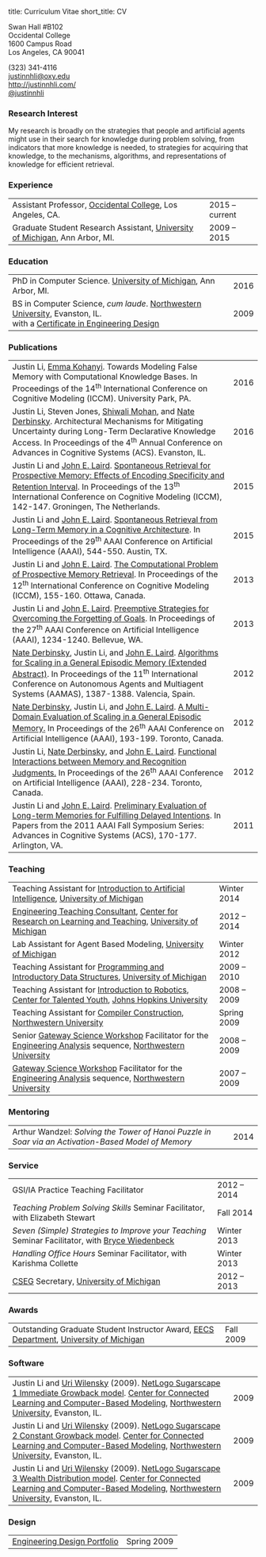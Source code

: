 title: Curriculum Vitae
short_title: CV

<div id="cv-contact" class="visible-print">
	<p id="cv-contact-right">
		Swan Hall #B102<br>
		Occidental College<br>
		1600 Campus Road<br>
		Los Angeles, CA 90041
	</p>
	<p id="cv-contact-left">
		(323) 341-4116<br>
		<a href="mailto:justinnhli@oxy.edu">justinnhli@oxy.edu</a><br>
		<a href="http://justinnhli.com/">http://justinnhli.com/</a><br>
		<a href="https://twitter.com/justinnhli">@justinnhli</a>
	</p>
</div>

### Research Interest ###

<p class="cv-paragraph">
	My research is broadly on the strategies that people and artificial agents might use in their search for knowledge during problem solving, from indicators that more knowledge is needed, to strategies for acquiring that knowledge, to the mechanisms, algorithms, and representations of knowledge for efficient retrieval.
</p>

### Experience ###

<table class="cv-table">
	<tr>
		<td>Assistant Professor, <a href="http://oxy.edu/">Occidental College</a>, Los Angeles, CA.</td>
		<td>2015 &ndash; current</td>
	</tr>
	<tr>
		<td>Graduate Student Research Assistant, <a href="http://umich.edu/">University of Michigan</a>, Ann Arbor, MI.</td>
		<td>2009 &ndash; 2015</td>
	</tr>
</table>

### Education ###

<table class="cv-table">
	<tr>
		<td>
			PhD in Computer Science. <a href="http://umich.edu/">University of Michigan</a>, Ann Arbor, MI.
		</td>
		<td>2016</td>
	</tr>
	<tr>
		<td>
			BS in Computer Science, <em>cum laude</em>. <a href="http://www.northwestern.edu/">Northwestern University</a>, Evanston, IL.<br>
            		<span class="indented">with a <a href="http://segal.northwestern.edu/programs/undergraduate/segal-design-certificate/">Certificate in Engineering Design</a></span>
		</td>
		<td>2009</td>
	</tr>
</table>

### Publications ###

<table class="cv-table">
	<tr>
		<td>
			<span class="cv-me">Justin Li</span>, <a href="http://emmakohanyi.com/">Emma Kohanyi</a>.
			Towards Modeling False Memory with Computational Knowledge Bases.
			In <span class="cv-booktitle">Proceedings of the 14<sup>th</sup> International Conference on Cognitive Modeling (ICCM)</span>.
			<!--
			<a class="cv-title" href="FIXME">Towards Modeling False Memory with Computational Knowledge Bases</a>.
			In <span class="cv-booktitle">Proceedings of the 14<sup>th</sup> International Conference on Cognitive Modeling (ICCM)</span>, FIXME-FIXME.
			-->
			University Park, PA.
		</td>
		<td>2016</td>
	</tr>
	<tr>
		<td>
			<span class="cv-me">Justin Li</span>, Steven Jones, <a href="http://www.shiwali.me/">Shiwali Mohan</a>, and <a href="http://derbinsky.info/">Nate Derbinsky</a>.
			Architectural Mechanisms for Mitigating Uncertainty during Long-Term Declarative Knowledge Access.
			In <span class="cv-booktitle">Proceedings of the 4<sup>th</sup> Annual Conference on Advances in Cognitive Systems (ACS)</span>.
			<!--
			<a class="cv-title" href="FIXME">Architectural Mechanisms for Mitigating Uncertainty during Long-Term Declarative Knowledge Access</a>.
			In <span class="cv-booktitle">Proceedings of the 4<sup>th</sup> Annual Conference on Advances in Cognitive Systems (ACS)</span>, FIXME-FIXME.
			-->
			Evanston, IL.
		</td>
		<td>2016</td>
	</tr>
	<tr>
		<td>
			<span class="cv-me">Justin Li</span> and <a href="http://ai.eecs.umich.edu/people/laird/">John E. Laird</a>.
			<a class="cv-title" href="/files/publications/Li2015SpontaneousRetrievalFor.pdf">Spontaneous Retrieval for Prospective Memory: Effects of Encoding Specificity and Retention Interval</a>.
			In <span class="cv-booktitle">Proceedings of the 13<sup>th</sup> International Conference on Cognitive Modeling (ICCM)</span>, 142-147.
			Groningen, The Netherlands.
		</td>
		<td>2015</td>
	</tr>
	<tr>
		<td>
			<span class="cv-me">Justin Li</span> and <a href="http://ai.eecs.umich.edu/people/laird/">John E. Laird</a>.
			<a class="cv-title" href="/files/publications/Li2015SpontaneousRetrievalFrom.pdf">Spontaneous Retrieval from Long-Term Memory in a Cognitive Architecture</a>.
			In <span class="cv-booktitle">Proceedings of the 29<sup>th</sup> AAAI Conference on Artificial Intelligence (AAAI)</span>, 544-550.
			Austin, TX.
		</td>
		<td>2015</td>
	</tr>
	<tr>
		<td>
			<span class="cv-me">Justin Li</span> and <a href="http://ai.eecs.umich.edu/people/laird/">John E. Laird</a>.
			<a class="cv-title" href="/files/publications/Li2013TheComputationalProblem.pdf">The Computational Problem of Prospective Memory Retrieval</a>.
			In <span class="cv-booktitle">Proceedings of the 12<sup>th</sup> International Conference on Cognitive Modeling (ICCM)</span>, 155-160.
			Ottawa, Canada.
		</td>
		<td>2013</td>
	</tr>
	<tr>
		<td>
			<span class="cv-me">Justin Li</span> and <a href="http://ai.eecs.umich.edu/people/laird/">John E. Laird</a>.
			<a class="cv-title" href="/files/publications/Li2013PreemptiveStrategiesFor.pdf">Preemptive Strategies for Overcoming the Forgetting of Goals</a>.
			In <span class="cv-booktitle">Proceedings of the 27<sup>th</sup> AAAI Conference on Artificial Intelligence (AAAI)</span>, 1234-1240.
			Bellevue, WA.
		</td>
		<td>2013</td>
	</tr>
	<tr>
		<td>
			<a href="http://derbinsky.info/">Nate Derbinsky</a>, <span class="cv-me">Justin Li</span>, and <a href="http://ai.eecs.umich.edu/people/laird/">John E. Laird</a>.
			<a class="cv-title" href="/files/publications/Derbinsky2012AlgorithmsForScaling.pdf">Algorithms for Scaling in a General Episodic Memory (Extended Abstract)</a>.
			In <span class="cv-booktitle">Proceedings of the 11<sup>th</sup> International Conference on Autonomous Agents and Multiagent Systems (AAMAS)</span>, 1387-1388.
			Valencia, Spain.
		</td>
		<td>2012</td>
	</tr>
	<tr>
		<td>
			<a href="http://derbinsky.info/">Nate Derbinsky</a>, <span class="cv-me">Justin Li</span>, and <a href="http://ai.eecs.umich.edu/people/laird/">John E. Laird</a>.
			<a class="cv-title" href="/files/publications/Derbinsky2012AMultiDomain.pdf">A Multi-Domain Evaluation of Scaling in a General Episodic Memory.</a>
			In <span class="cv-booktitle">Proceedings of the 26<sup>th</sup> AAAI Conference on Artificial Intelligence (AAAI)</span>, 193-199.
			Toronto, Canada.
		</td>
		<td>2012</td>
	</tr>
	<tr>
		<td>
			<span class="cv-me">Justin Li</span>, <a href="http://derbinsky.info/">Nate Derbinsky</a>, and <a href="http://ai.eecs.umich.edu/people/laird/">John E. Laird</a>.
			<a class="cv-title" href="/files/publications/Li2012FunctionalInteractionsBetween.pdf">Functional Interactions between Memory and Recognition Judgments.</a>
			In <span class="cv-booktitle">Proceedings of the 26<sup>th</sup> AAAI Conference on Artificial Intelligence (AAAI)</span>, 228-234.
			Toronto, Canada.
		</td>
		<td>2012</td>
	</tr>
	<tr>
		<td>
			<span class="cv-me">Justin Li</span> and <a href="http://ai.eecs.umich.edu/people/laird/">John E. Laird</a>.
			<a class="cv-title" href="/files/publications/Li2011PreliminaryEvaluationOf.pdf">Preliminary Evaluation of Long-term Memories for Fulfilling Delayed Intentions</a>.
			In <span class="cv-booktitle">Papers from the 2011 AAAI Fall Symposium Series: Advances in Cognitive Systems (ACS)</span>, 170-177.
			Arlington, VA.
		</td>
		<td>2011</td>
	</tr>
</table>

### Teaching ###

<table class="cv-table">
	<tr>
		<td>Teaching Assistant for <a href="http://www.engin.umich.edu/college/academics/bulletin/courses/eecs">Introduction to Artificial Intelligence</a>, <a href="http://umich.edu/">University of Michigan</a></td>
		<td>Winter 2014</td>
	</tr>
	<tr>
		<td><a href="http://crlte.engin.umich.edu/gsi_serv/etc/what-are-the-etcs/">Engineering Teaching Consultant</a>, <a href="http://crlt.umich.edu/">Center for Research on Learning and Teaching</a>, <a href="http://umich.edu/">University of Michigan</a></td>
		<td>2012 &ndash; 2014</td>
	</tr>
	<tr>
		<td>Lab Assistant for Agent Based Modeling, <a href="http://umich.edu/">University of Michigan</a></td>
		<td>Winter 2012</td>
	</tr>
	<tr>
		<td>Teaching Assistant for <a href="http://www.engin.umich.edu/college/academics/bulletin/courses/eecs">Programming and Introductory Data Structures</a>, <a href="http://umich.edu/">University of Michigan</a></td>
		<td>2009 &ndash; 2010</td>
	</tr>
	<tr>
		<td>Teaching Assistant for <a href="http://cty.jhu.edu/summer/grades2-6/catalog/math.html#irob">Introduction to Robotics</a>,  <a href="http://cty.jhu.edu/">Center for Talented Youth</a>, <a href="https://www.jhu.edu/">Johns Hopkins University</a></td>
		<td>2008 &ndash; 2009</td>
	</tr>
	<tr>
		<td>Teaching Assistant for <a href="http://eecs.northwestern.edu/~robby/courses/322-2009-spring/">Compiler Construction</a>, <a href="http://www.northwestern.edu/">Northwestern University</a></td>
		<td>Spring 2009</td>
	</tr>
	<tr>
		<td>Senior <a href="http://www.northwestern.edu/searle/programs-events/undergrad/group-study/gsw/index.html">Gateway Science Workshop</a> Facilitator for the <a href="http://www.mccormick.northwestern.edu/academics/undergraduate/core-curriculum/engineering-first.html">Engineering Analysis</a> sequence, <a href="http://www.northwestern.edu/">Northwestern University</a></td>
		<td>2008 &ndash; 2009</td>
	</tr>
	<tr>
		<td><a href="http://www.northwestern.edu/searle/programs-events/undergrad/group-study/gsw/index.html">Gateway Science Workshop</a> Facilitator for the <a href="http://www.mccormick.northwestern.edu/academics/undergraduate/core-curriculum/engineering-first.html#innovative-curriculum">Engineering Analysis</a> sequence, <a href="http://www.northwestern.edu/">Northwestern University</a></td>
		<td>2007 &ndash; 2009</td>
	</tr>
</table>

### Mentoring ###

<table class="cv-table">
	<tr>
		<td>Arthur Wandzel: <em>Solving the Tower of Hanoi Puzzle in Soar via an Activation-Based Model of Memory</em></td>
		<td>2014</td>
	</tr>
</table>

### Service ###

<table class="cv-table">
	<tr>
		<td>GSI/IA Practice Teaching Facilitator</td>
		<td>2012 &ndash; 2014</td>
	</tr>
	<tr>
		<td><em>Teaching Problem Solving Skills</em> Seminar Facilitator, with Elizabeth Stewart</td>
		<td>Fall 2014</td>
	</tr>
	<tr>
		<td><em>Seven (Simple) Strategies to Improve your Teaching</em> Seminar Facilitator, with <a href="https://www.cs.swarthmore.edu/~bryce/">Bryce Wiedenbeck</a></td>
		<td>Winter 2013</td>
	</tr>
	<tr>
		<td><em>Handling Office Hours</em> Seminar Facilitator, with Karishma Collette</td>
		<td>Winter 2013</td>
	</tr>
	<tr>
		<td><a href="http://cseg.eecs.umich.edu/">CSEG</a> Secretary, <a href="http://umich.edu/">University of Michigan</a></td>
		<td>2012 &ndash; 2013</td>
	</tr>
</table>

### Awards ###

<table class="cv-table">
	<tr>
		<td>Outstanding Graduate Student Instructor Award, <a href="http://www.eecs.umich.edu/">EECS Department</a>, <a href="http://umich.edu/">University of Michigan</a></td>
		<td>Fall 2009</td>
	</tr>
</table>

### Software ###

<table class="cv-table">
	<tr>
		<td>
			<span class="cv-me">Justin Li</span> and <a href="http://ccl.northwestern.edu/uri/">Uri Wilensky</a> (2009).
			<a class="cv-title" href="http://ccl.northwestern.edu/netlogo/models/Sugarscape1ImmediateGrowback">NetLogo Sugarscape 1 Immediate Growback model</a>.
			<a href="http://ccl.northwestern.edu/">Center for Connected Learning and Computer-Based Modeling</a>, <a href="http://www.northwestern.edu/">Northwestern University</a>, Evanston, IL.
		</td>
		<td>2009</td>
	</tr>
	<tr>
		<td>
			<span class="cv-me">Justin Li</span> and <a href="http://ccl.northwestern.edu/uri/">Uri Wilensky</a> (2009).
			<a class="cv-title" href="http://ccl.northwestern.edu/netlogo/models/Sugarscape2ConstantGrowback">NetLogo Sugarscape 2 Constant Growback model</a>.
			<a href="http://ccl.northwestern.edu/">Center for Connected Learning and Computer-Based Modeling</a>, <a href="http://www.northwestern.edu/">Northwestern University</a>, Evanston, IL.
		</td>
		<td>2009</td>
	</tr>
	<tr>
		<td>
			<span class="cv-me">Justin Li</span> and <a href="http://ccl.northwestern.edu/uri/">Uri Wilensky</a> (2009).
			<a class="cv-title" href="http://ccl.northwestern.edu/netlogo/models/Sugarscape3WealthDistribution">NetLogo Sugarscape 3 Wealth Distribution model</a>.
			<a href="http://ccl.northwestern.edu/">Center for Connected Learning and Computer-Based Modeling</a>, <a href="http://www.northwestern.edu/">Northwestern University</a>, Evanston, IL.
		</td>
		<td>2009</td>
	</tr>
</table>

### Design ###

<table class="cv-table">
	<tr>
		<td><a href="/files/publications/portfolio.pdf">Engineering Design Portfolio</a></td>
		<td>Spring 2009</td>
	</tr>
</table>
